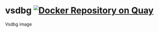 # vsdbg [![Docker Repository on Quay](https://quay.io/repository/queil/vsdbg/status "Docker Repository on Quay")](https://quay.io/repository/queil/vsdbg)
Vsdbg image

